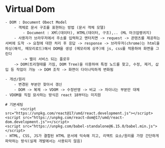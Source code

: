 # Virtual Dom
    - DOM : Document Obect Model
        - 객체로 문서 구조를 표현하는 방법 (문서 객체 모델)
            - Document : XMl(데이터), HTML(데이터, 구조),.. (ML 마크업랭귀지)
        - 사용자가 브라우저에서 주소를 입력하고 엔터치면 -> request -> 콘텐츠를 제공하는 서버에 도착 -> 요청에 대한 처리 후 응답 -> response -> 브라우저(chrome)는 html을 파싱(해석, 메모리로드)해서 DOM을 생성 (메모리에 상주)에 js, css를 적용하여 화면을 그린다
            -> 웹이 서비스 되는 플로우
        -> DOM(트리형태를 가짐, DOM Tree)을 이용하여 특정 노드를 찾고, 수정, 제거, 삽입 등 작업이 가능 -> DOM 조작 -> 화면이 다이나믹하게 변화됨

    - 개선/원리
        - 변경된 부분만 찾아서 갱신
        - DOM -> 복제 -> VDOM -> 수정반영 -> 비교 -> 차이나는 부분만 대체
    - VDOM을 직접 묘사하는 방식은 react 18부터는 미지원
    
    # 기본세팅
        -  <script src="https://unpkg.com/react@17/umd/react.development.js"></script>
    <script src="https://unpkg.com/react-dom@17/umd/react-dom.development.js"></script>
    <script src="https://unpkg.com/babel-standalone@6.15.0/babel.min.js"></script>
    - HTML, CSS, JS가 결합된 HTML 문서에 익숙해 지고, 리액트 요소/원리를 가장 간단하게 파악하는 방식(실제 개발에서는 사용되지 않음)